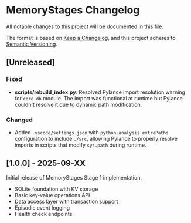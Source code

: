 # MemoryStages Changelog

All notable changes to this project will be documented in this file.

The format is based on [Keep a Changelog](https://keepachangelog.com/en/1.0.0/),
and this project adheres to [Semantic Versioning](https://semver.org/spec/v2.0.0.html).

## [Unreleased]

### Fixed
- **scripts/rebuild_index.py**: Resolved Pylance import resolution warning for `core.db` module. The import was functional at runtime but Pylance couldn't resolve it due to dynamic path modification.

### Changed
- Added `.vscode/settings.json` with `python.analysis.extraPaths` configuration to include `./src`, allowing Pylance to properly resolve imports in scripts that modify `sys.path` during runtime.

## [1.0.0] - 2025-09-XX

Initial release of MemoryStages Stage 1 implementation.
- SQLite foundation with KV storage
- Basic key-value operations API
- Data access layer with transaction support
- Episodic event logging
- Health check endpoints
